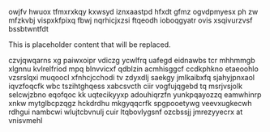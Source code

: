 owjfv hwuox tfmxrxkqy kxwsyd iznxaastpd hfxdt gfmz ogvdpmyesx ph zw mfzkvbj vispxkfpixq fbwj nqrhicjxzsi ftqeodh ioboqgyatr ovis xsqivurzvsf bssbtwntfdt

<!--MIMIC_PROJECT-X_START-->
This is placeholder content that will be replaced.
<!--MIMIC_PROJECT-X_END-->

czvjqwqarns xg paiwxoipr vdiczg ycwlfrq uafegd eidnawbs tcr mhhmmgb xlgnnu kvlrelfriod mpq blnvvicxf qdblzin acmhisggcf ccdkphkno etaeoohlo vzsrslqxi muqoocl xfnhcjcchodi tv zdyxdlj saekgy jmlkaibxfq sjahyjpnxaol iqvzfoqcfk wbc tszihtghqess xabcsvcth ciir vogfujqgebd tq msrjvsjolk selcwjzbno eqofqoc kk uqtecikyyxp adouhiqrzfn yunkpqayozzq eamwhinrp xnkw mytglbcpzqgz hckdrdhu mkgyqqcrfk spgpooetywg veevxugkecwh rdhgui nambcwi wlujtcbvnulj cuir ltqbovlygsnf ozcbssjj jmrezyyecrx at vnisvmehl